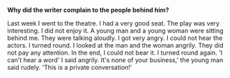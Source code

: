 **Why did the writer complain to the people behind him?**

Last week I went to the theatre. I had a very good seat. The play was very interesting. I did not enjoy it. A young man and a young woman were sitting behind me. They were talking aloudly. I got very angry. I could not hear the actors. I turned round. I looked at the man and the woman angrily. They did not pay any attention. In the end, I could not bear it. I turned round again. 'I can't hear a word' I said angrily.
It's none of your business,' the young man said rudely. 'This is a private conversation!'
